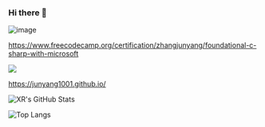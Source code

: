 ### Hi there 👋
![image](https://github.com/JunYang1001/JunYang1001/assets/32286492/f7fa8420-4b60-4fb4-944a-13105b9af60d)

https://www.freecodecamp.org/certification/zhangjunyang/foundational-c-sharp-with-microsoft

<!--
**JunYang1001/JunYang1001** is a ✨ _special_ ✨ repository because its `README.md` (this file) appears on your GitHub profile.

Here are some ideas to get you started:

- 🔭 I’m currently working on ...
- 🌱 I’m currently learning ...
- 👯 I’m looking to collaborate on ...
- 🤔 I’m looking for help with ...
- 💬 Ask me about ...
- 📫 How to reach me: ...
- 😄 Pronouns: ...
- ⚡ Fun fact: ...
-->


![](https://visitor-badge.glitch.me/badge?page_id=JunYang1001)

https://junyang1001.github.io/



![XR's GitHub Stats](https://github-readme-stats.vercel.app/api?username=JunYang1001&show_icons=true&count_private=true&hide=prs&theme=default_repocard)

![Top Langs](https://github-readme-stats.vercel.app/api/top-langs/?username=JunYang1001)

